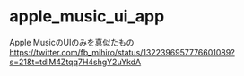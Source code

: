 # apple_music_ui_app

Apple MusicのUIのみを真似たもの
https://twitter.com/fb_mihiro/status/1322396957776601089?s=21&t=tdlM4Ztqq7H4shgY2uYkdA
